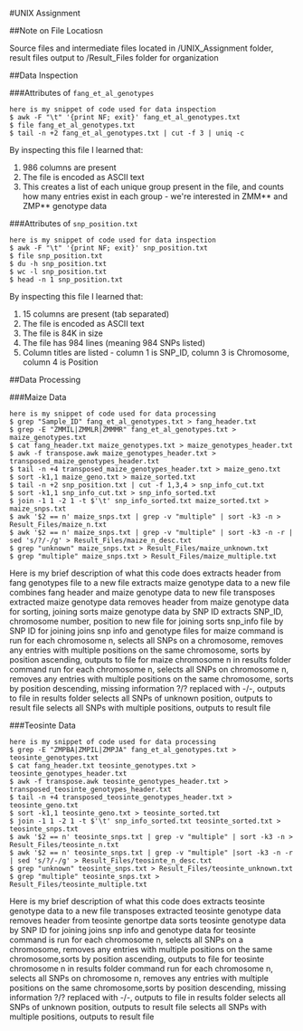 #UNIX Assignment

##Note on File Locatiosn

Source files and intermediate files located in /UNIX_Assignment folder, result files output to /Result_Files folder for organization

##Data Inspection

###Attributes of `fang_et_al_genotypes`

```
here is my snippet of code used for data inspection
$ awk -F "\t" '{print NF; exit}' fang_et_al_genotypes.txt
$ file fang_et_al_genotypes.txt
$ tail -n +2 fang_et_al_genotypes.txt | cut -f 3 | uniq -c
```

By inspecting this file I learned that:

1. 986 columns are present
2. The file is encoded as ASCII text
3. This creates a list of each unique group present in the file, and counts how many entries exist in each group - we're interested in ZMM** and ZMP** genotype data


###Attributes of `snp_position.txt`

```
here is my snippet of code used for data inspection
$ awk -F "\t" '{print NF; exit}' snp_position.txt
$ file snp_position.txt
$ du -h snp_position.txt
$ wc -l snp_position.txt
$ head -n 1 snp_position.txt

```

By inspecting this file I learned that:

1. 15 columns are present (tab separated)
2. The file is encoded as ASCII text
3. The file is 84K in size
4. The file has 984 lines (meaning 984 SNPs listed)
5. Column titles are listed - column 1 is SNP_ID, column 3 is Chromosome, column 4 is Position 


##Data Processing

###Maize Data

```
here is my snippet of code used for data processing
$ grep "Sample_ID" fang_et_al_genotypes.txt > fang_header.txt
$ grep -E "ZMMIL|ZMMLR|ZMMMR" fang_et_al_genotypes.txt > maize_genotypes.txt
$ cat fang_header.txt maize_genotypes.txt > maize_genotypes_header.txt
$ awk -f transpose.awk maize_genotypes_header.txt > transposed_maize_genotypes_header.txt
$ tail -n +4 transposed_maize_genotypes_header.txt > maize_geno.txt
$ sort -k1,1 maize_geno.txt > maize_sorted.txt
$ tail -n +2 snp_position.txt | cut -f 1,3,4 > snp_info_cut.txt
$ sort -k1,1 snp_info_cut.txt > snp_info_sorted.txt
$ join -1 1 -2 1 -t $'\t' snp_info_sorted.txt maize_sorted.txt > maize_snps.txt
$ awk '$2 == n' maize_snps.txt | grep -v "multiple" | sort -k3 -n > Result_Files/maize_n.txt
$ awk '$2 == n' maize_snps.txt | grep -v "multiple" | sort -k3 -n -r | sed 's/?/-/g' > Result_Files/maize_n_desc.txt
$ grep "unknown" maize_snps.txt > Result_Files/maize_unknown.txt
$ grep "multiple" maize_snps.txt > Result_Files/maize_multiple.txt
```

Here is my brief description of what this code does
extracts header from fang genotypes file to a new file
extracts maize genotype data to a new file
combines fang header and maize genotype data to new file
transposes extracted maize genotype data
removes header from maize genotype data for sorting, joining
sorts maize genotype data by SNP ID
extracts SNP_ID, chromosome number, position to new file for joining
sorts snp_info file by SNP ID for joining
joins snp info and genotype files for maize
command is run for each chromosome n, selects all SNPs on a chromosome, removes any entries with multiple positions on the same chromosome, sorts by position ascending, outputs to file for maize chromosome n in results folder
command run for each chromosome n, selects all SNPs on chromosome n, removes any entries with multiple positions on the same chromosome, sorts by position descending, missing information ?/? replaced with -/-, outputs to file in results folder
selects all SNPs of unknown position, outputs to result file
selects all SNPs with multiple positions, outputs to result file

###Teosinte Data

```
here is my snippet of code used for data processing
$ grep -E "ZMPBA|ZMPIL|ZMPJA" fang_et_al_genotypes.txt > teosinte_genotypes.txt
$ cat fang_header.txt teosinte_genotypes.txt > teosinte_genotypes_header.txt
$ awk -f transpose.awk teosinte_genotypes_header.txt > transposed_teosinte_genotypes_header.txt
$ tail -n +4 transposed_teosinte_genotypes_header.txt > teosinte_geno.txt
$ sort -k1,1 teosinte_geno.txt > teosinte_sorted.txt
$ join -1 1 -2 1 -t $'\t' snp_info_sorted.txt teosinte_sorted.txt > teosinte_snps.txt
$ awk '$2 == n' teosinte_snps.txt | grep -v "multiple" | sort -k3 -n > Result_Files/teosinte_n.txt
$ awk '$2 == n' teosinte_snps.txt | grep -v "multiple" |sort -k3 -n -r | sed 's/?/-/g' > Result_Files/teosinte_n_desc.txt
$ grep "unknown" teosinte_snps.txt > Result_Files/teosinte_unknown.txt
$ grep "multiple" teosinte_snps.txt > Result_Files/teosinte_multiple.txt
```

Here is my brief description of what this code does
extracts teosinte genotype data to a new file
transposes extracted teosinte genotype data
removes header from teosinte genortpe data
sorts teosinte genotype data by SNP ID for joining
joins snp info and genotype data for teosinte
command is run for each chromosome n, selects all SNPs on a chromosome, removes any entries with multiple positions on the same chromosome,sorts by position ascending, outputs to file for teosinte chromosome n in results folder
command run for each chromosome n, selects all SNPs on chromosome n, removes any entries with multiple positions on the same chromosome,sorts by position descending, missing information ?/? replaced with -/-, outputs to file in results folder
selects all SNPs of unknown position, outputs to result file
selects all SNPs with multiple positions, outputs to result file